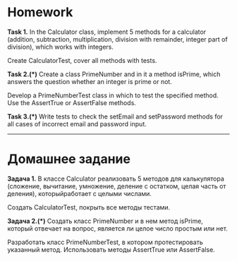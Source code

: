 # Homework

**Task 1.**
In the Calculator class, implement 5 methods for a calculator (addition, subtraction, multiplication, division with remainder, integer part of division), which works with integers.

Create CalculatorTest, cover all methods with tests.

**Task 2.(*)**
Create a class PrimeNumber and in it a method isPrime, which answers the question whether an integer is prime or not.

Develop a PrimeNumberTest class in which to test the specified method.
Use the AssertTrue or AssertFalse methods.

**Task 3.(*)**
Write tests to check the setEmail and setPassword methods for all cases of incorrect email and password input.

_______________________________________________________

# Домашнее задание

**Задача 1.**
В классе Calculator реализовать 5 методов для калькулятора (сложение, вычитание, умножение, деление с остатком, целая часть от деления), которыйработает с целыми числами.

Создать CalculatorTest, покрыть все методы тестами.

**Задача 2.(*)**
Создать класс PrimeNumber и в нем метод isPrime, который отвечает на вопрос, является ли целое число простым или нет.

Разработать класс PrimeNumberTest, в котором протестировать указанный метод.
Использовать методы AssertTrue или AssertFalse.

